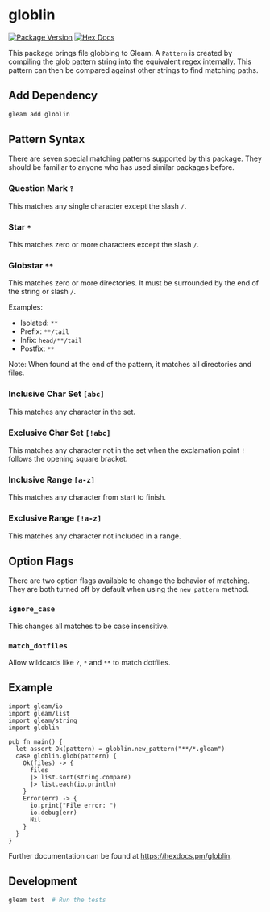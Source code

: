 # globlin

[![Package Version](https://img.shields.io/hexpm/v/globlin)](https://hex.pm/packages/globlin)
[![Hex Docs](https://img.shields.io/badge/hex-docs-ffaff3)](https://hexdocs.pm/globlin/)

This package brings file globbing to Gleam. A `Pattern` is created by compiling the glob pattern string into the equivalent regex internally. This pattern can then be compared against other strings to find matching paths.

## Add Dependency

```sh
gleam add globlin
```

## Pattern Syntax

There are seven special matching patterns supported by this package. They should be familiar to anyone who has used similar packages before.

### Question Mark `?`

This matches any single character except the slash `/`.

### Star `*`

This matches zero or more characters except the slash `/`.

### Globstar `**`

This matches zero or more directories. It must be surrounded by the end of the string or slash `/`.

Examples:
- Isolated: `**`
- Prefix: `**/tail`
- Infix: `head/**/tail`
- Postfix: `**`

Note: When found at the end of the pattern, it matches all directories and files.

### Inclusive Char Set `[abc]`

This matches any character in the set.

### Exclusive Char Set `[!abc]`

This matches any character not in the set when the exclamation point `!` follows the opening square bracket.

### Inclusive Range `[a-z]`

This matches any character from start to finish.

### Exclusive Range `[!a-z]`

This matches any character not included in a range.

## Option Flags

There are two option flags available to change the behavior of matching. They are both turned off by default when using the `new_pattern` method.

### `ignore_case`

This changes all matches to be case insensitive.

### `match_dotfiles`

Allow wildcards like `?`, `*` and `**` to match dotfiles.

## Example

```gleam
import gleam/io
import gleam/list
import gleam/string
import globlin

pub fn main() {
  let assert Ok(pattern) = globlin.new_pattern("**/*.gleam")
  case globlin.glob(pattern) {
    Ok(files) -> {
      files
      |> list.sort(string.compare)
      |> list.each(io.println)
    }
    Error(err) -> {
      io.print("File error: ")
      io.debug(err)
      Nil
    }
  }
}
```

Further documentation can be found at <https://hexdocs.pm/globlin>.

## Development

```sh
gleam test  # Run the tests
```
